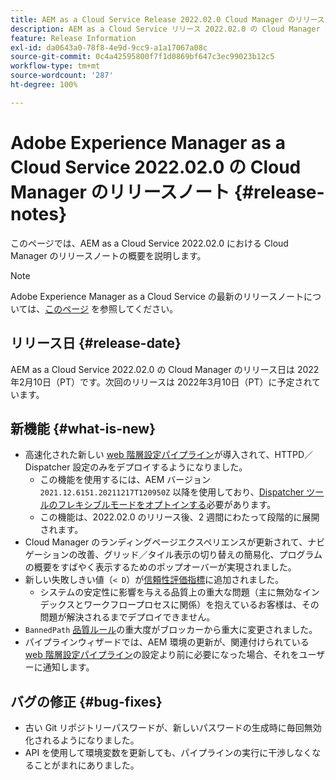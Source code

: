 ```yaml
---
title: AEM as a Cloud Service Release 2022.02.0 Cloud Manager のリリースノート
description: AEM as a Cloud Service リリース 2022.02.0 の Cloud Manager のリリースノートです.
feature: Release Information
exl-id: da0643a0-78f8-4e9d-9cc9-a1a17067a08c
source-git-commit: 0c4a42595800f7f1d0869bf647c3ec99023b12c5
workflow-type: tm+mt
source-wordcount: '287'
ht-degree: 100%

---
```


# Adobe Experience Manager as a Cloud Service 2022.02.0 の Cloud Manager のリリースノート {#release-notes}

このページでは、AEM as a Cloud Service 2022.02.0 における Cloud Manager のリリースノートの概要を説明します。

>[!NOTE]
>
>Adobe Experience Manager as a Cloud Service の最新のリリースノートについては、[このページ](/help/release-notes/release-notes-cloud/release-notes-current.md) を参照してください。

## リリース日 {#release-date}

AEM as a Cloud Service 2022.02.0 の Cloud Manager のリリース日は 2022年2月10日（PT）です。次回のリリースは 2022年3月10日（PT）に予定されています。

## 新機能 {#what-is-new}

* 高速化された新しい [web 階層設定パイプライン](/help/implementing/cloud-manager/configuring-pipelines/introduction-ci-cd-pipelines.md#web-tier-config-pipelines)が導入されて、HTTPD／Dispatcher 設定のみをデプロイするようになりました。
   * この機能を使用するには、AEM バージョン `2021.12.6151.20211217T120950Z` 以降を使用しており、[Dispatcher ツールのフレキシブルモードをオプトインする](/help/implementing/dispatcher/disp-overview.md#validation-debug)必要があります。
   * この機能は、2022.02.0 のリリース後、2 週間にわたって段階的に展開されます。
* Cloud Manager のランディングページエクスペリエンスが更新されて、ナビゲーションの改善、グリッド／タイル表示の切り替えの簡易化、プログラムの概要をすばやく表示するためのポップオーバーが実現されました。
* 新しい失敗しきい値（`< D`）が[信頼性評価指標](/help/implementing/cloud-manager/code-quality-testing.md#understanding-code-quality-rules)に追加されました。
   * システムの安定性に影響を与える品質上の重大な問題（主に無効なインデックスとワークフロープロセスに関係）を抱えているお客様は、その問題が解決されるまでデプロイできません。
* `BannedPath` [品質ルール](/help/implementing/cloud-manager/code-quality-testing.md#understanding-code-quality-rules)の重大度がブロッカーから重大に変更されました。
* パイプラインウィザードでは、AEM 環境の更新が、関連付けられている [web 階層設定パイプライン](/help/implementing/cloud-manager/configuring-pipelines/introduction-ci-cd-pipelines.md#web-tier-config-pipelines)の設定より前に必要になった場合、それをユーザーに通知します。

## バグの修正 {#bug-fixes}

* 古い Git リポジトリーパスワードが、新しいパスワードの生成時に毎回無効化されるようになりました。
* API を使用して環境変数を更新しても、パイプラインの実行に干渉しなくなることがまれにありました。
